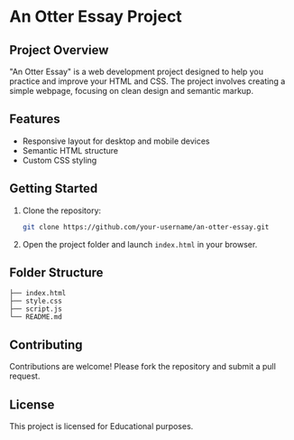 # An Otter Essay Project


## Project Overview

"An Otter Essay" is a web development project designed to help you practice and improve your HTML and CSS. The project involves creating a simple webpage, focusing on clean design and semantic markup.

## Features

- Responsive layout for desktop and mobile devices
- Semantic HTML structure
- Custom CSS styling

## Getting Started

1. Clone the repository:

    ```bash
    git clone https://github.com/your-username/an-otter-essay.git
    ```

2. Open the project folder and launch `index.html` in your browser.

## Folder Structure

```an-otter-essay/
├── index.html
├── style.css
├── script.js
└── README.md
```

## Contributing

Contributions are welcome! Please fork the repository and submit a pull request.

## License

This project is licensed for Educational purposes.
